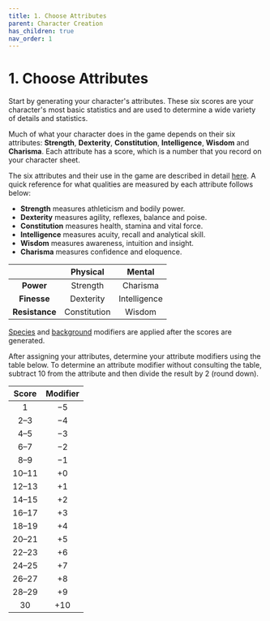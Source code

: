 ```yaml
---
title: 1. Choose Attributes
parent: Character Creation
has_children: true
nav_order: 1
---
```


# 1. Choose Attributes
Start by generating your character's attributes. These six scores are your character's most basic statistics and are used to determine a wide variety of details and statistics.

Much of what your character does in the game depends on their six attributes: **Strength**, **Dexterity**, **Constitution**, **Intelligence**, **Wisdom** and **Charisma**. Each attribute has a score, which is a number that you record on your character sheet.

The six attributes and their use in the game are described in detail [here](https://stormchaserroleplaying.com/stormchaserRPG/Attributes/). A quick reference for what qualities are measured by each attribute follows below:

* **Strength** measures athleticism and bodily power.
* **Dexterity** measures agility, reflexes, balance and poise.
* **Constitution** measures health, stamina and vital force.
* **Intelligence** measures acuity, recall and analytical skill.
* **Wisdom** measures awareness, intuition and insight.
* **Charisma** measures confidence and eloquence.

|   | Physical | Mental |
|:-:|:--------:|:------:|
| **Power** | Strength | Charisma |
| **Finesse** | Dexterity | Intelligence |
| **Resistance** | Constitution | Wisdom |

[Species](https://stormchaserroleplaying.com/stormchaserRPG/Species/) and [background](https://stormchaserroleplaying.com/stormchaserRPG/Origins/Backgrounds/) modifiers are applied after the scores are generated.

After assigning your attributes, determine your attribute modifiers using the table below. To determine an attribute modifier without consulting the table, subtract 10 from the attribute and then divide the result by 2 (round down).

| Score | Modifier |
|:-----:|:--------:|
| 1 | −5 |
| 2–3 | −4 |
| 4–5 | −3 |
| 6–7 | −2 |
| 8–9 | −1 |
| 10–11 | +0 |
| 12–13 | +1 |
| 14–15 | +2 |
| 16–17 | +3 |
| 18–19 | +4 |
| 20–21 | +5 |
| 22–23 | +6 |
| 24–25 | +7 |
| 26–27 | +8 |
| 28–29 | +9 |
| 30 | +10 |
